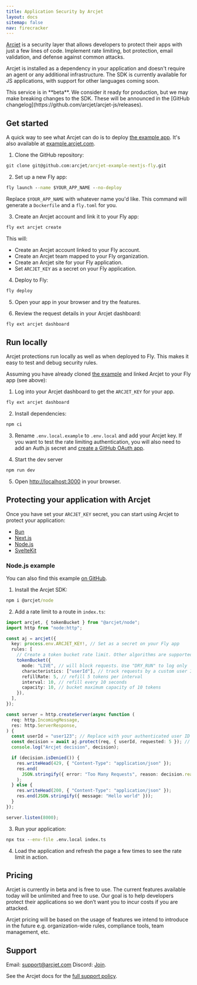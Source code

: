 ```yaml
---
title: Application Security by Arcjet
layout: docs
sitemap: false
nav: firecracker
---
```


[Arcjet](https://arcjet.com) is a security layer that allows developers to protect their apps with just a few lines of code. Implement rate limiting, bot protection, email validation, and defense against common attacks.

Arcjet is installed as a dependency in your application and doesn't require an agent or any additional infrastructure. The SDK is currently available for JS applications, with support for other languages coming soon.

<aside class="callout">
This service is in **beta**. We consider it ready for production, but we may make breaking changes to the SDK. These will be announced in the [GitHub changelog](https://github.com/arcjet/arcjet-js/releases).
</aside>

## Get started

A quick way to see what Arcjet can do is to deploy [the example app](https://github.com/arcjet/arcjet-example-nextjs-fly). It's also available at [example.arcjet.com](https://example.arcjet.com).

1. Clone the GitHub repository:

```cmd
git clone git@github.com:arcjet/arcjet-example-nextjs-fly.git
```

2. Set up a new Fly app:

```cmd
fly launch --name $YOUR_APP_NAME --no-deploy
```

Replace `$YOUR_APP_NAME` with whatever name you'd like. This command will generate a `Dockerfile` and a `fly.toml` for you.

3. Create an Arcjet account and link it to your Fly app:

```cmd
fly ext arcjet create
```

This will:

* Create an Arcjet account linked to your Fly account.
* Create an Arcjet team mapped to your Fly organization.
* Create an Arcjet site for your Fly application.
* Set `ARCJET_KEY` as a secret on your Fly application.

4. Deploy to Fly:

```cmd
fly deploy
```

5. Open your app in your browser and try the features.

6. Review the request details in your Arcjet dashboard:

```cmd
fly ext arcjet dashboard
```

## Run locally

Arcjet protections run locally as well as when deployed to Fly. This makes it easy to test and debug security rules.

Assuming you have already cloned [the example](https://github.com/arcjet/arcjet-example-nextjs-fly) and linked Arcjet to your Fly app (see above):

1. Log into your Arcjet dashboard to get the `ARCJET_KEY` for your app.

```cmd
fly ext arcjet dashboard
```

2. Install dependencies:

```cmd
npm ci
```

3. Rename `.env.local.example` to `.env.local` and add your Arcjet key. If you
   want to test the rate limiting authentication, you will also need to add an
   Auth.js secret and [create a GitHub OAuth
   app](https://authjs.dev/guides/configuring-github).

4. Start the dev server

```cmd
npm run dev
```

5. Open [http://localhost:3000](http://localhost:3000) in your browser.

## Protecting your application with Arcjet

Once you have set your `ARCJET_KEY` secret, you can start using Arcjet to protect your application:

* [Bun](https://docs.arcjet.com/get-started/bun)
* [Next.js](https://docs.arcjet.com/get-started/nextjs)
* [Node.js](https://docs.arcjet.com/get-started/nodejs)
* [SvelteKit](https://docs.arcjet.com/get-started/sveltekit)

### Node.js example

You can also find this example [on GitHub](https://github.com/arcjet/arcjet-js/tree/main/examples/nodejs-rl).

1. Install the Arcjet SDK:

```cmd
npm i @arcjet/node
```

2. Add a rate limit to a route in `index.ts`:

```ts
import arcjet, { tokenBucket } from "@arcjet/node";
import http from "node:http";

const aj = arcjet({
  key: process.env.ARCJET_KEY!, // Set as a secret on your Fly app
  rules: [
    // Create a token bucket rate limit. Other algorithms are supported.
    tokenBucket({
      mode: "LIVE", // will block requests. Use "DRY_RUN" to log only
      characteristics: ["userId"], // track requests by a custom user ID
      refillRate: 5, // refill 5 tokens per interval
      interval: 10, // refill every 10 seconds
      capacity: 10, // bucket maximum capacity of 10 tokens
    }),
  ],
});

const server = http.createServer(async function (
  req: http.IncomingMessage,
  res: http.ServerResponse,
) {
  const userId = "user123"; // Replace with your authenticated user ID
  const decision = await aj.protect(req, { userId, requested: 5 }); // Deduct 5 tokens from the bucket
  console.log("Arcjet decision", decision);

  if (decision.isDenied()) {
    res.writeHead(429, { "Content-Type": "application/json" });
    res.end(
      JSON.stringify({ error: "Too Many Requests", reason: decision.reason }),
    );
  } else {
    res.writeHead(200, { "Content-Type": "application/json" });
    res.end(JSON.stringify({ message: "Hello world" }));
  }
});

server.listen(8000);
```

3. Run your application:

```cmd
npx tsx --env-file .env.local index.ts
```

4. Load the application and refresh the page a few times to see the rate limit in action.

## Pricing

Arcjet is currently in beta and is free to use. The current features available today will be unlimited and free to use. Our goal is to help developers protect their applications so we don’t want you to incur costs if you are attacked.

Arcjet pricing will be based on the usage of features we intend to introduce in the future e.g. organization-wide rules, compliance tools, team management, etc.

## Support

Email: <support@arcjet.com>
Discord: [Join](https://discord.gg/TPra6jqZDC).

See the Arcjet docs for the [full support policy](https://docs.arcjet.com/support).
